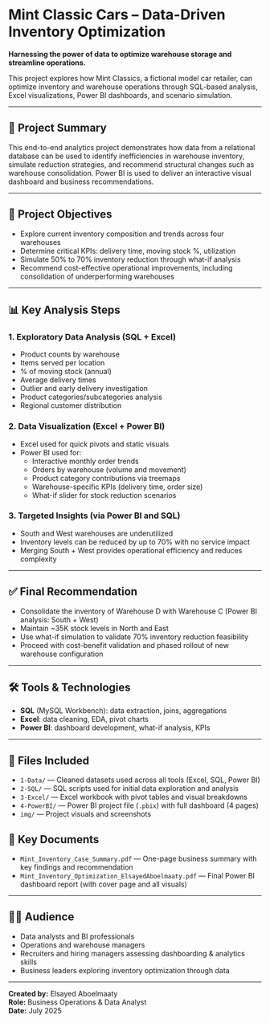 # Mint Classic Cars – Data-Driven Inventory Optimization

**Harnessing the power of data to optimize warehouse storage and streamline operations.**

This project explores how Mint Classics, a fictional model car retailer, can optimize inventory and warehouse operations through SQL-based analysis, Excel visualizations, Power BI dashboards, and scenario simulation.

---

## 🌟 Project Summary
This end-to-end analytics project demonstrates how data from a relational database can be used to identify inefficiencies in warehouse inventory, simulate reduction strategies, and recommend structural changes such as warehouse consolidation. Power BI is used to deliver an interactive visual dashboard and business recommendations.

---

## 🎯 Project Objectives
- Explore current inventory composition and trends across four warehouses
- Determine critical KPIs: delivery time, moving stock %, utilization
- Simulate 50% to 70% inventory reduction through what-if analysis
- Recommend cost-effective operational improvements, including consolidation of underperforming warehouses

---

## 📊 Key Analysis Steps

### 1. Exploratory Data Analysis (SQL + Excel)
- Product counts by warehouse
- Items served per location
- % of moving stock (annual)
- Average delivery times
- Outlier and early delivery investigation
- Product categories/subcategories analysis
- Regional customer distribution

### 2. Data Visualization (Excel + Power BI)
- Excel used for quick pivots and static visuals
- Power BI used for:
  - Interactive monthly order trends
  - Orders by warehouse (volume and movement)
  - Product category contributions via treemaps
  - Warehouse-specific KPIs (delivery time, order size)
  - What-if slider for stock reduction scenarios

### 3. Targeted Insights (via Power BI and SQL)
- South and West warehouses are underutilized
- Inventory levels can be reduced by up to 70% with no service impact
- Merging South + West provides operational efficiency and reduces complexity

---

## ✅ Final Recommendation
- Consolidate the inventory of Warehouse D with Warehouse C (Power BI analysis: South + West)
- Maintain ~35K stock levels in North and East
- Use what-if simulation to validate 70% inventory reduction feasibility
- Proceed with cost-benefit validation and phased rollout of new warehouse configuration

---

## 🛠️ Tools & Technologies
- **SQL** (MySQL Workbench): data extraction, joins, aggregations
- **Excel**: data cleaning, EDA, pivot charts
- **Power BI**: dashboard development, what-if analysis, KPIs

---

## 📁 Files Included

- `1-Data/` — Cleaned datasets used across all tools (Excel, SQL, Power BI)
- `2-SQL/` — SQL scripts used for initial data exploration and analysis
- `3-Excel/` — Excel workbook with pivot tables and visual breakdowns
- `4-PowerBI/` — Power BI project file (`.pbix`) with full dashboard (4 pages)
- `img/` — Project visuals and screenshots

## 📄 Key Documents

- `Mint_Inventory_Case_Summary.pdf` — One-page business summary with key findings and recommendation
- `Mint_Inventory_Optimization_ElsayedAboelmaaty.pdf` — Final Power BI dashboard report (with cover page and all visuals)

---

## 👨‍💼 Audience
- Data analysts and BI professionals
- Operations and warehouse managers
- Recruiters and hiring managers assessing dashboarding & analytics skills
- Business leaders exploring inventory optimization through data

---

**Created by:** Elsayed Aboelmaaty  
**Role:** Business Operations & Data Analyst  
**Date:** July 2025

